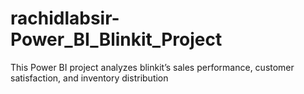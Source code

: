 # rachidlabsir-Power_BI_Blinkit_Project
This Power BI project analyzes blinkit’s sales performance, customer satisfaction, and inventory distribution
